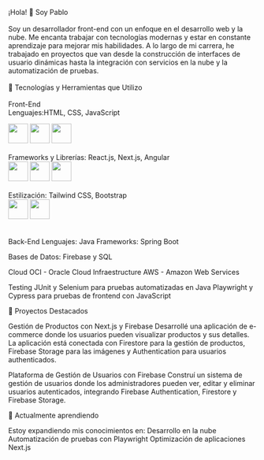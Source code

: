 ¡Hola! 👋 Soy Pablo
<br />
<br />
Soy un desarrollador front-end con un enfoque en el desarrollo web y la nube. Me encanta trabajar con tecnologías modernas y estar en constante aprendizaje para mejorar mis habilidades. A lo largo de mi carrera, he trabajado en proyectos que van desde la construcción de interfaces de usuario dinámicas hasta la integración con servicios en la nube y la automatización de pruebas.
<br />
<br />
🚀 Tecnologías y Herramientas que Utilizo
<br />
<br />
Front-End
<br />
Lenguajes:HTML, CSS, JavaScript
<div style="display-flex">
          <img loading="lazy" src="https://cdn.jsdelivr.net/gh/devicons/devicon@latest/icons/html5/html5-original-wordmark.svg" width="40" height="40"/>
          <img loading="lazy" src="https://cdn.jsdelivr.net/gh/devicons/devicon@latest/icons/css3/css3-original-wordmark.svg" width="40" height="40"/>     
          <img loading="lazy" src="https://cdn.jsdelivr.net/gh/devicons/devicon@latest/icons/javascript/javascript-original.svg" width="40" height="40"/>
</div>
<br />         
Frameworks y Librerías: React.js, Next.js, Angular
<div style="display-flex">
          <img loading="lazy" src="https://cdn.jsdelivr.net/gh/devicons/devicon@latest/icons/react/react-original-wordmark.svg" width="40" height="40"/>
          <img loading="lazy" src="https://cdn.jsdelivr.net/gh/devicons/devicon@latest/icons/nextjs/nextjs-plain.svg" width="40" height="40"/>
          <img loading="lazy" src="https://cdn.jsdelivr.net/gh/devicons/devicon@latest/icons/angular/angular-original.svg" width="40" height="40"/>
</div>
<br />   
Estilización: Tailwind CSS, Bootstrap
<div style="display-flex">
          <img loading="lazy" src="https://cdn.jsdelivr.net/gh/devicons/devicon@latest/icons/tailwindcss/tailwindcss-original.svg" width="40" height="40"/>
          <img loading="lazy" src="https://cdn.jsdelivr.net/gh/devicons/devicon@latest/icons/bootstrap/bootstrap-original.svg" width="40" height="40"/>
</div>
<br />
<br />  
Back-End
Lenguajes: Java
Frameworks: Spring Boot

Bases de Datos: Firebase y SQL

Cloud
OCI - Oracle Cloud Infraestructure
AWS - Amazon Web Services

Testing
JUnit y Selenium para pruebas automatizadas en Java
Playwright y Cypress para pruebas de frontend con JavaScript



💼 Proyectos Destacados

Gestión de Productos con Next.js y Firebase
Desarrollé una aplicación de e-commerce donde los usuarios pueden visualizar productos y sus detalles. La aplicación está conectada con Firestore para la gestión de productos, Firebase Storage para las imágenes y Authentication para usuarios authenticados.


Plataforma de Gestión de Usuarios con Firebase
Construí un sistema de gestión de usuarios donde los administradores pueden ver, editar y eliminar usuarios autenticados, integrando Firebase Authentication, Firestore y Firebase Storage.



🌱 Actualmente aprendiendo

Estoy expandiendo mis conocimientos en:
Desarrollo en la nube
Automatización de pruebas con Playwright
Optimización de aplicaciones Next.js
